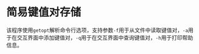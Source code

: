 # 简易键值对存储
该程序使用`getopt`解析命令行选项，支持参数`-f`用于从文件中读取键值对，`-a`用于在交互界面中添加键值对，`-q`用于在交互界面中查询键值对，`-h`用于打印帮助信息。